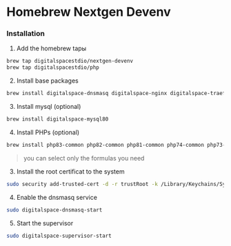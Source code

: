# Homebrew Nextgen Devenv

### Installation

1. Add the homebrew tapы
```bash
brew tap digitalspacestdio/nextgen-devenv
brew tap digitalspacestdio/php
```


2. Install base packages
```bash
brew install digitalspace-dnsmasq digitalspace-nginx digitalspace-traefik digitalspace-supervisor
```
3. Install mysql (optional)
```bash
brew install digitalspace-mysql80
```
4. Install PHPs (optional)
```bash
brew install php83-common php82-common php81-common php74-common php73-common php72-common php71-common
```
> you can select only the formulas you need

3. Install the root certificat to the system
```bash
sudo security add-trusted-cert -d -r trustRoot -k /Library/Keychains/System.keychain $(brew --prefix)/etc/openssl/localCa/root_ca.crt
```

4. Enable the dnsmasq service
```bash
sudo digitalspace-dnsmasq-start
```

5. Start the supervisor
```bash
sudo digitalspace-supervisor-start
```
